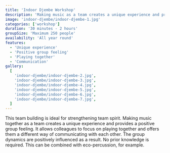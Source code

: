 ```yaml
---
title: 'Indoor Djembe Workshop'
description: 'Making music as a team creates a unique experience and provides a positive group feeling.'
image: 'indoor-djembe/indoor-djembe-1.jpg'
categories: ['workshop']
duration: '30 minutes - 2 hours'
groupSize: 'Maximum 250 people'
availability: 'All year round'
features:
  - 'Unique experience'
  - 'Positive group feeling'
  - 'Playing together'
  - 'Communication'
gallery:
  [
    'indoor-djembe/indoor-djembe-2.jpg',
    'indoor-djembe/indoor-djembe-3.jpg',
    'indoor-djembe/indoor-djembe-4.jpg',
    'indoor-djembe/indoor-djembe-5.jpg',
    'indoor-djembe/indoor-djembe-6.jpg',
    'indoor-djembe/indoor-djembe-7.jpg',
  ]
---
```


This team building is ideal for strengthening team spirit. Making music together as a team creates a unique experience and provides a positive group feeling. It allows colleagues to focus on playing together and offers them a different way of communicating with each other. The group dynamics are positively influenced as a result. No prior knowledge is required. This can be combined with eco-percussion, for example.
